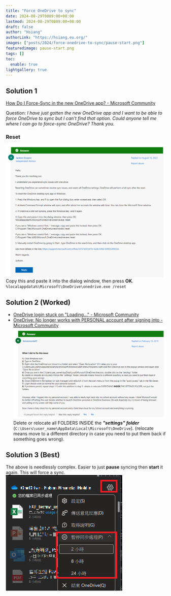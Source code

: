 ```yaml
---
title: "Force OneDrive to sync"
date: 2024-08-29T0809:00+08:00
lastmod: 2024-08-29T0809:00+08:00
draft: false
author: "Hsiang"
authorLink: "https://hsiang.eu.org/"
images: ["posts/2024/force-onedrive-to-sync/pause-start.png"]
featuredimage: pause-start.png
tags: []
toc:
  enable: true
lightgallery: true
---
```

## Solution 1
[How Do I Force-Sync in the new OneDrive app? - Microsoft Community](https://answers.microsoft.com/en-us/msoffice/forum/all/how-do-i-force-sync-in-the-new-onedrive-app/00efb4e3-e3a7-46d9-b72c-ba9f1fe75b68?page=2)

Question: *I have just gotten the new OneDrive app and I want to be able to force OneDrive to sync but I can't find that option. Could anyone tell me where I can go to force-sync OneDrive? Thank you.*

### Reset
![reset.png](reset.png "Reset")
Copy this and paste it into the dialog window, then press **OK**.
`%localappdata%\Microsoft\OneDrive\onedrive.exe /reset`

## Solution 2 (Worked)
- [OneDrive login stuck on "Loading..." - Microsoft Community](https://answers.microsoft.com/en-us/msoffice/forum/all/onedrive-login-stuck-on-loading/34c27277-955f-40dc-921d-f66abc3c0617)
- [OneDrive: No longer works with PERSONAL account after signing into - Microsoft Community](https://answers.microsoft.com/en-us/msoffice/forum/all/onedrive-no-longer-works-with-personal-account/ca33cc02-bfb8-4f56-ba42-2b1c2bae32a3)
  ![clear-settings.png](clear-settings.png "Clear Settings")
  Delete or relocate all FOLDERS INSIDE the ***"settings" folder*** (`C:\Users\user_name\AppData\Local\Microsoft\OneDrive`). (relocate means move to a different directory in case you need to put them back if something goes wrong).

## Solution 3 (Best)
The above is needlessly complex. Easier to just **pause** syncing then **start** it again. This will force a sync.
![pause-start.png](pause-start.png "Pause and Start")